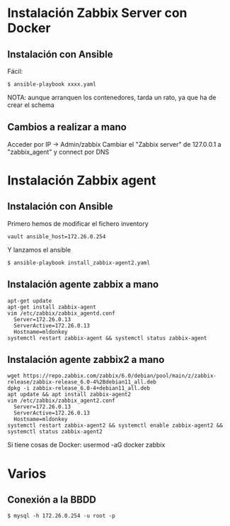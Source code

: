 # Instalación Zabbix Server con Docker

## Instalación con Ansible

Fácil:

```
$ ansible-playbook xxxx.yaml
```

NOTA: aunque arranquen los contenedores, tarda un rato, ya que ha de crear el schema

## Cambios a realizar a mano

Acceder por IP -> Admin/zabbix 
Cambiar el "Zabbix server" de 127.0.0.1 a "zabbix_agent" y connect por DNS

# Instalación Zabbix agent

## Instalación con Ansible

Primero hemos de modificar el fichero inventory

```
vault ansible_host=172.26.0.254
```

Y lanzamos el ansible

```
$ ansible-playbook install_zabbix-agent2.yaml
```

## Instalación agente zabbix a mano

```
apt-get update
apt-get install zabbix-agent
vim /etc/zabbix/zabbix_agentd.conf
  Server=172.26.0.13
  ServerActive=172.26.0.13
  Hostname=mldonkey
systemctl restart zabbix-agent && systemctl status zabbix-agent
```

## Instalación agente zabbix2 a mano

```
wget https://repo.zabbix.com/zabbix/6.0/debian/pool/main/z/zabbix-release/zabbix-release_6.0-4%2Bdebian11_all.deb
dpkg -i zabbix-release_6.0-4+debian11_all.deb
apt update && apt install zabbix-agent2
vim /etc/zabbix/zabbix_agent2.conf
  Server=172.26.0.13
  ServerActive=172.26.0.13
  Hostname=mldonkey
systemctl restart zabbix-agent2 && systemctl enable zabbix-agent2 && systemctl status zabbix-agent2
```

Si tiene cosas de Docker: usermod -aG docker zabbix

# Varios

## Conexión a la BBDD

```
$ mysql -h 172.26.0.254 -u root -p
```

